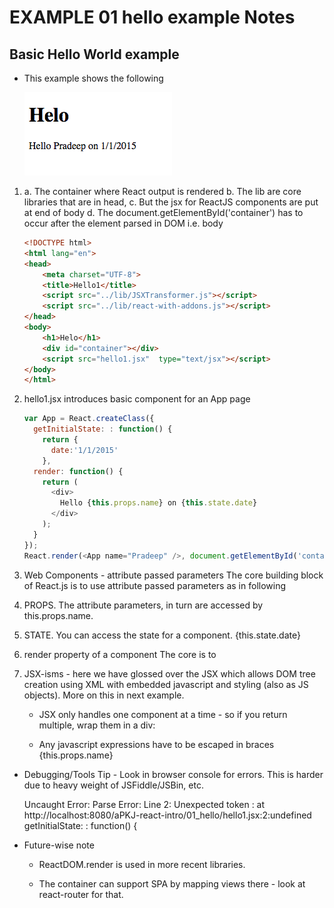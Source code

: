 # EXAMPLE 01 hello example Notes


## Basic Hello World example 

* This example shows the following 

	![](../images/01_hello.png)

1. a. The container where React output is rendered
   b. The lib are core libraries that are in head, 
   c. But the jsx for ReactJS components are put at end of body
   d. The document.getElementById('container') has to occur after the element parsed in DOM i.e. body
	
	```html
	<!DOCTYPE html>
	<html lang="en">
	<head>
		<meta charset="UTF-8">
		<title>Hello1</title>
		<script src="../lib/JSXTransformer.js"></script>
		<script src="../lib/react-with-addons.js"></script>
	</head>
	<body>
		<h1>Helo</h1>
		<div id="container"></div>
		<script src="hello1.jsx"  type="text/jsx"></script>
	</body>
	</html>
	```


2. hello1.jsx introduces basic component for an App page

	```javascript
	var App = React.createClass({
	  getInitialState: : function() {
	    return {
	      date:'1/1/2015'
	    },
	  render: function() {
	    return (
	      <div>
	        Hello {this.props.name} on {this.state.date}
	      </div>
	    );
	  }
	});
	React.render(<App name="Pradeep" />, document.getElementById('container'));
	```

3. Web Components - attribute passed parameters
	The core building block of React.js is to use attribute passed parameters as in following
		<App name="Pradeep" />


4. PROPS. The attribute parameters, in turn are accessed by this.props.name. 

5. STATE. You can access the state for a component. 
	{this.state.date}


6. render property of a component 
The core is to 

7. JSX-isms - here we have glossed over the JSX which allows DOM tree creation using XML with embedded javascript and styling (also as JS objects). More on this in next example.

	- JSX only handles one component at a time - so if you return multiple, wrap them in a div:
		<div> <Component1 /> <Component2 /> </div>

	- Any javascript expressions have to be escaped in braces {this.props.name}

* Debugging/Tools Tip - Look in browser console for errors. This is harder due to heavy weight of JSFiddle/JSBin, etc.

	Uncaught Error: Parse Error: Line 2: Unexpected token :
	    at http://localhost:8080/aPKJ-react-intro/01_hello/hello1.jsx:2:undefined
	getInitialState: : function() {


* Future-wise note
	- ReactDOM.render is used in more recent libraries.

	- The container can support SPA by mapping views there - look at react-router for that.
